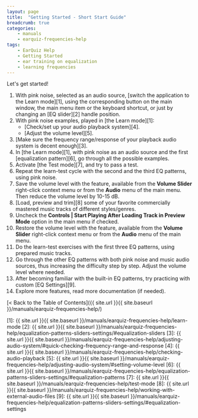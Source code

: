 ```yaml
---
layout: page
title:  "Getting Started - Short Start Guide"
breadcrumb: true
categories:
    - manuals
    - earquiz-frequencies-help
tags:
    - EarQuiz Help
    - Getting Started
    - ear training on equalization
    - learning frequencies
---
```


Let's get started!
1. With pink noise, selected as an audio source, [switch the application to the Learn mode][1], using the corresponding
button on the main window, the main menu item or the keyboard shortcut, or just by changing an [EQ slider][2] handle position.
2. With pink noise examples, played in [the Learn mode][1]:
     * [Check/set up your audio playback system][4]. 
     * [Adjust the volume level][5].
3. [Make sure the frequency range/response of your playback audio system is decent enough][3].
4. In [the Learn mode][1], with pink noise as an audio source and the first [equalization pattern][6],
go through all the possible examples.
5. Activate [the Test mode][7], and try to pass a test.
6. Repeat the learn-test cycle with the second and the third EQ patterns, using pink noise.
7. Save the volume level with the feature, available from the **Volume Slider** 
right-click context menu or from the **Audio** menu of the main menu. Then reduce the volume level by 10-15 dB.
8. [Load, preview and trim][8] some of your favorite commercially mastered music tracks of different
styles/genres.
9. Uncheck the **Controls \| Start Playing After Loading Track in Preview Mode** option in the main menu if checked.
10. Restore the volume level with the feature, available from the **Volume Slider** 
right-click context menu or from the **Audio** menu of the main menu.
11. Do the learn-test exercises with the first three EQ patterns, using prepared music tracks.
12. Go through the other EQ patterns with both pink noise and music audio sources, thus increasing the difficulty step by step.
Adjust the volume level where needed.
13. After becoming familiar with the built-in EQ patterns, try practicing with custom [EQ Settings][9].
14. Explore more features, read more documentation (if needed).

[< Back to the Table of Contents]({{ site.url }}{{ site.baseurl }}/manuals/earquiz-frequencies-help/)

[1]: {{ site.url }}{{ site.baseurl }}/manuals/earquiz-frequencies-help/learn-mode
[2]: {{ site.url }}{{ site.baseurl }}/manuals/earquiz-frequencies-help/equalization-patterns-sliders-settings/#equalization-sliders
[3]: {{ site.url }}{{ site.baseurl }}/manuals/earquiz-frequencies-help/adjusting-audio-system/#quick-checking-frequency-range-and-response
[4]: {{ site.url }}{{ site.baseurl }}/manuals/earquiz-frequencies-help/checking-audio-playback
[5]: {{ site.url }}{{ site.baseurl }}/manuals/earquiz-frequencies-help/adjusting-audio-system/#setting-volume-level
[6]: {{ site.url }}{{ site.baseurl }}/manuals/earquiz-frequencies-help/equalization-patterns-sliders-settings/#equalization-patterns
[7]: {{ site.url }}{{ site.baseurl }}/manuals/earquiz-frequencies-help/test-mode
[8]: {{ site.url }}{{ site.baseurl }}/manuals/earquiz-frequencies-help/working-with-external-audio-files
[9]: {{ site.url }}{{ site.baseurl }}/manuals/earquiz-frequencies-help/equalization-patterns-sliders-settings/#equalization-settings